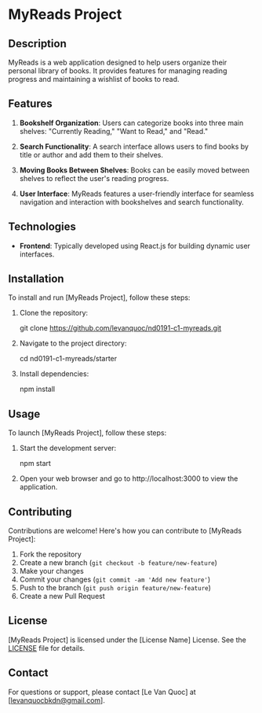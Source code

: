 # MyReads Project

## Description

MyReads is a web application designed to help users organize their personal library of books. It provides features for managing reading progress and maintaining a wishlist of books to read.

## Features
1. **Bookshelf Organization**: Users can categorize books into three main shelves: "Currently Reading," "Want to Read," and "Read."

2. **Search Functionality**: A search interface allows users to find books by title or author and add them to their shelves.

3. **Moving Books Between Shelves**: Books can be easily moved between shelves to reflect the user's reading progress.

4. **User Interface**: MyReads features a user-friendly interface for seamless navigation and interaction with bookshelves and search functionality.


## Technologies
- **Frontend**: Typically developed using React.js for building dynamic user interfaces.


## Installation

To install and run [MyReads Project], follow these steps:

1. Clone the repository:

    git clone https://github.com/levanquoc/nd0191-c1-myreads.git

2. Navigate to the project directory:

    cd nd0191-c1-myreads/starter

3. Install dependencies:

    npm install


## Usage

To launch [MyReads Project], follow these steps:

1. Start the development server:

    npm start


2. Open your web browser and go to http://localhost:3000 to view the application.

## Contributing

Contributions are welcome! Here's how you can contribute to [MyReads Project]:

1. Fork the repository
2. Create a new branch (`git checkout -b feature/new-feature`)
3. Make your changes
4. Commit your changes (`git commit -am 'Add new feature'`)
5. Push to the branch (`git push origin feature/new-feature`)
6. Create a new Pull Request


## License

[MyReads Project] is licensed under the [License Name] License. See the [LICENSE](LICENSE) file for details.

## Contact

For questions or support, please contact [Le Van Quoc] at [levanquocbkdn@gmail.com].

